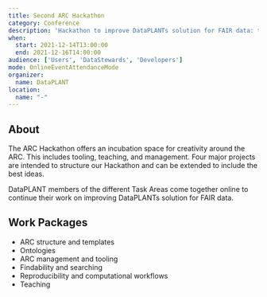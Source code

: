 ```yaml
---
title: Second ARC Hackathon
category: Conference
description: 'Hackathon to improve DataPLANTs solution for FAIR data: the Annotated Research Context and its associated tools and services.'
when:
  start: 2021-12-14T13:00:00
  end: 2021-12-16T14:00:00
audience: ['Users', 'DataStewards', 'Developers']
mode: OnlineEventAttendanceMode
organizer:
  name: DataPLANT
location:
  name: "-"
---
```


## About

The ARC Hackathon offers an incubation space for creativity around the ARC. This includes tooling, teaching, and management. Four major projects are intended to structure our Hackathon and can be extended to include the best ideas. 

DataPLANT members of the different Task Areas come together online to continue their work on improving DataPLANTs solution for FAIR data. 

## Work Packages
- ARC structure and templates
- Ontologies
- ARC management and tooling
- Findability and searching
- Reproducibility and computational workflows
- Teaching